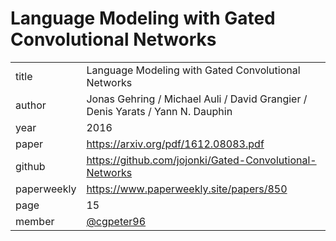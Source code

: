 # Language Modeling with Gated Convolutional Networks 

|  |  |
| :--- | :--- |
| title | Language Modeling with Gated Convolutional Networks |
| author | Jonas Gehring / Michael Auli / David Grangier / Denis Yarats / Yann N. Dauphin|
| year | 2016 |
| paper| https://arxiv.org/pdf/1612.08083.pdf|
| github |   https://github.com/jojonki/Gated-Convolutional-Networks|
| paperweekly |https://www.paperweekly.site/papers/850 |
| page | 15 |
| member | [@cgpeter96](https://github.com/cgpeter96) |

